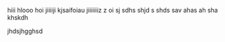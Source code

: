 hiii
hlooo
hoi
jiiiiji
kjsaifoiau
jiiiiiiiz
z oi sj sdhs  shjd s
shds sav ahas ah sha
khskdh



jhdsjhgghsd
